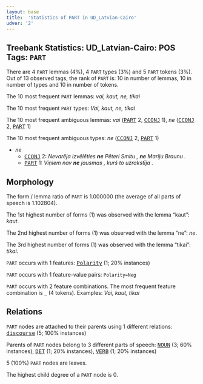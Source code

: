 ```yaml
---
layout: base
title:  'Statistics of PART in UD_Latvian-Cairo'
udver: '2'
---
```


## Treebank Statistics: UD_Latvian-Cairo: POS Tags: `PART`

There are 4 `PART` lemmas (4%), 4 `PART` types (3%) and 5 `PART` tokens (3%).
Out of 13 observed tags, the rank of `PART` is: 10 in number of lemmas, 10 in number of types and 10 in number of tokens.

The 10 most frequent `PART` lemmas: <em>vai, kaut, ne, tikai</em>

The 10 most frequent `PART` types:  <em>Vai, kaut, ne, tikai</em>

The 10 most frequent ambiguous lemmas: <em>vai</em> (<tt><a href="lv_cairo-pos-PART.html">PART</a></tt> 2, <tt><a href="lv_cairo-pos-CCONJ.html">CCONJ</a></tt> 1), <em>ne</em> (<tt><a href="lv_cairo-pos-CCONJ.html">CCONJ</a></tt> 2, <tt><a href="lv_cairo-pos-PART.html">PART</a></tt> 1)

The 10 most frequent ambiguous types:  <em>ne</em> (<tt><a href="lv_cairo-pos-CCONJ.html">CCONJ</a></tt> 2, <tt><a href="lv_cairo-pos-PART.html">PART</a></tt> 1)


* <em>ne</em>
  * <tt><a href="lv_cairo-pos-CCONJ.html">CCONJ</a></tt> 2: <em>Nevarēja izvēlēties <b>ne</b> Pēteri Smitu , <b>ne</b> Mariju Braunu .</em>
  * <tt><a href="lv_cairo-pos-PART.html">PART</a></tt> 1: <em>Viņiem nav <b>ne</b> jausmas , kurš to uzrakstīja .</em>

## Morphology

The form / lemma ratio of `PART` is 1.000000 (the average of all parts of speech is 1.102804).

The 1st highest number of forms (1) was observed with the lemma “kaut”: <em>kaut</em>.

The 2nd highest number of forms (1) was observed with the lemma “ne”: <em>ne</em>.

The 3rd highest number of forms (1) was observed with the lemma “tikai”: <em>tikai</em>.

`PART` occurs with 1 features: <tt><a href="lv_cairo-feat-Polarity.html">Polarity</a></tt> (1; 20% instances)

`PART` occurs with 1 feature-value pairs: `Polarity=Neg`

`PART` occurs with 2 feature combinations.
The most frequent feature combination is `_` (4 tokens).
Examples: <em>Vai, kaut, tikai</em>


## Relations

`PART` nodes are attached to their parents using 1 different relations: <tt><a href="lv_cairo-dep-discourse.html">discourse</a></tt> (5; 100% instances)

Parents of `PART` nodes belong to 3 different parts of speech: <tt><a href="lv_cairo-pos-NOUN.html">NOUN</a></tt> (3; 60% instances), <tt><a href="lv_cairo-pos-DET.html">DET</a></tt> (1; 20% instances), <tt><a href="lv_cairo-pos-VERB.html">VERB</a></tt> (1; 20% instances)

5 (100%) `PART` nodes are leaves.

The highest child degree of a `PART` node is 0.

